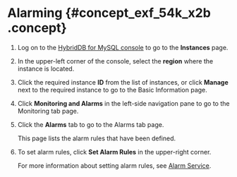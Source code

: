 # Alarming {#concept_exf_54k_x2b .concept}

1.  Log on to the [HybridDB for MySQL console](https://partners-intl.console.aliyun.com/#/petadata) to go to the **Instances** page.
2.  In the upper-left corner of the console, select the **region** where the instance is located.
3.  Click the required instance **ID** from the list of instances, or click **Manage** next to the required instance to go to the Basic Information page.
4.  Click **Monitoring and Alarms** in the left-side navigation pane to go to the Monitoring tab page.
5.  Click the **Alarms** tab to go to the Alarms tab page.

    This page lists the alarm rules that have been defined.

6.  To set alarm rules, click **Set Alarm Rules** in the upper-right corner.

    For more information about setting alarm rules, see [Alarm Service](https://www.alibabacloud.com/help/doc-detail/28608.html).


